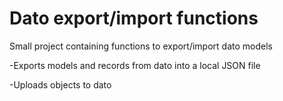 # Dato export/import functions

Small project containing functions to export/import dato models

-Exports models and records from dato into a local JSON file

-Uploads objects to dato
